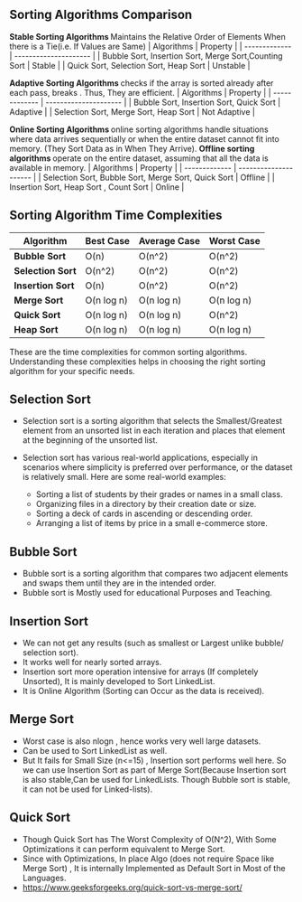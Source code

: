 <h2> Sorting Algorithms Comparison </h2>

<b> Stable Sorting Algorithms </b> Maintains the Relative Order of Elements When there is a Tie(i.e. If Values are Same)
| Algorithms        |         Property         |
| ------------- | --------------------- |
| Bubble Sort, Insertion Sort, Merge Sort,Counting Sort | Stable     |
| Quick Sort, Selection Sort, Heap Sort      | Unstable           |

<b> Adaptive Sorting Algorithms </b> checks if the array is sorted already after each pass, breaks . Thus, They are efficient.
| Algorithms        |         Property         |
| ------------- | --------------------- |
| Bubble Sort, Insertion Sort, Quick Sort  | Adaptive     |
| Selection Sort, Merge Sort, Heap Sort      | Not Adaptive    |

<b> Online Sorting Algorithms </b> online sorting algorithms handle situations where data arrives sequentially or when the entire dataset cannot fit into memory. (They Sort Data as in When They Arrive).
<b> Offline sorting algorithms </b> operate on the entire dataset, assuming that all the data is available in memory.
| Algorithms        |         Property         |
| ------------- | --------------------- |
| Selection Sort, Bubble Sort, Merge Sort, Quick Sort  | Offline     |
| Insertion Sort, Heap Sort , Count Sort   | Online    |

## Sorting Algorithm Time Complexities

| Algorithm          | Best Case  | Average Case | Worst Case |
|--------------------|------------|--------------|------------|
| **Bubble Sort**    | O(n)       | O(n^2)       | O(n^2)     |
| **Selection Sort** | O(n^2)     | O(n^2)       | O(n^2)     |
| **Insertion Sort** | O(n)       | O(n^2)       | O(n^2)     |
| **Merge Sort**     | O(n log n) | O(n log n)   | O(n log n) |
| **Quick Sort**     | O(n log n) | O(n log n)   | O(n^2)     |
| **Heap Sort**      | O(n log n) | O(n log n)   | O(n log n) |

These are the time complexities for common sorting algorithms. Understanding these complexities helps in choosing the right sorting algorithm for your specific needs.

<h2> Selection Sort </h2>

* Selection sort is a sorting algorithm that selects the Smallest/Greatest element from an unsorted list in each iteration and places that element at the beginning of the unsorted list.

* Selection sort has various real-world applications, especially in scenarios where simplicity is preferred over performance, or the dataset is relatively small. Here are some real-world examples:

    * Sorting a list of students by their grades or names in a small class.
    * Organizing files in a directory by their creation date or size.
    * Sorting a deck of cards in ascending or descending order.
    *  Arranging a list of items by price in a small e-commerce store.

<h2> Bubble Sort </h2>

* Bubble sort is a sorting algorithm that compares two adjacent elements and swaps them until they are in the intended order.
* Bubble sort is Mostly used for educational Purposes and Teaching.

<h2> Insertion Sort </h2>

* We can not get any results (such as smallest or Largest unlike bubble/ selection sort). 
* It works well for nearly sorted arrays.
* Insertion sort more operation intensive for arrays (If completely Unsorted), It is mainly developed to Sort LinkedList.
* It is Online Algorithm (Sorting can Occur as the data is received).

<h2> Merge Sort </h2>

* Worst case is also nlogn , hence works very well large datasets.
* Can be used to Sort LinkedList as well.
* But It fails for Small Size (n<=15) , Insertion sort performs well here. So we can use Insertion Sort as part of Merge Sort(Because Insertion sort is also stable,Can be used for LinkedLists. Though Bubble sort is stable, it can not be used for Linked-lists).

<h2> Quick Sort </h2>

* Though Quick Sort has The Worst Complexity of O(N^2), With Some Optimizations it can perform equivalent to Merge Sort.
* Since with Optimizations, In place Algo (does not require Space like Merge Sort) , It is internally Implemented as Default Sort in Most of the Languages.
* https://www.geeksforgeeks.org/quick-sort-vs-merge-sort/